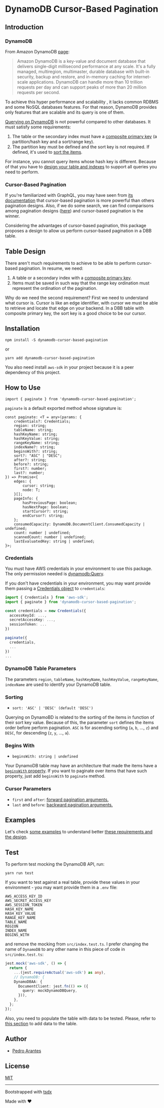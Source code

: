 # DynamoDB Cursor-Based Pagination

## Introduction

### DynamoDB

From Amazon DynamoDB [page](https://aws.amazon.com/dynamodb):

> Amazon DynamoDB is a key-value and document database that delivers single-digit millisecond performance at any scale. It's a fully managed, multiregion, multimaster, durable database with built-in security, backup and restore, and in-memory caching for internet-scale applications. DynamoDB can handle more than 10 trillion requests per day and can support peaks of more than 20 million requests per second.

To achieve this hyper performance and scalability , it lacks common RDBMS and some NoSQL databases features. For that reason, DynamoDB provides only features that are scalable and its query is one of them.

[Querying on DynamoDB](https://docs.aws.amazon.com/amazondynamodb/latest/APIReference/API_Query.html) is not powerful compared to other databases. It must satisfy some requirements:

1. The table or the secondary index must have a [composite primary key](https://docs.aws.amazon.com/amazondynamodb/latest/developerguide/HowItWorks.CoreComponents.html#HowItWorks.CoreComponents.PrimaryKey) (a partition/hash key and a sort/range key).
2. The partition key must be defined and the sort key is not required. If defined, it's used to [sort the items](https://docs.aws.amazon.com/amazondynamodb/latest/developerguide/Query.html#Query.KeyConditionExpressions).

For instance, you cannot query items whose hash key is different. Because of that you have to [design your table and indexes](https://docs.aws.amazon.com/amazondynamodb/latest/developerguide/best-practices.html) to support all queries you need to perform.

### Cursor-Based Pagination

If you're familiarized with GraphQL, you may have seen from [its documentation](https://graphql.org/learn/pagination/) that cursor-based pagination is more powerful than others pagination designs. Also, if we do some search, we can find comparisons among pagination designs ([here](https://medium.com/swlh/how-to-implement-cursor-pagination-like-a-pro-513140b65f32)) and cursor-based pagination is the winner.

Considering the advantages of cursor-based pagination, this package proposes a design to allow us perform cursor-based pagination in a DBB table.

## Table Design

There aren't much requirements to achieve to be able to perform cursor-based pagination. In resume, we need:

1. A table or a secondary index with a [composite primary key](https://docs.aws.amazon.com/amazondynamodb/latest/developerguide/HowItWorks.CoreComponents.html#HowItWorks.CoreComponents.PrimaryKey).
1. Items must be saved in such way that the range key ordination must represent the ordination of the pagination.

Why do we need the second requirement? First we need to understand what cursor is. Cursor is like an edge identifier, with cursor we must be able to retrieve and locate that edge on your backend. In a DBB table with composite primary key, the sort key is a good choice to be our cursor.

## Installation

```
npm install -S dynamodb-cursor-based-pagination
```

or

```
yarn add dynamodb-cursor-based-pagination
```

You also need install `aws-sdk` in your project because it is a peer dependency of this project.

## How to Use

```
import { paginate } from 'dynamodb-cursor-based-pagination';
```

`paginate` is a default exported method whose signature is:

```
const paginate: <T = any>(params: {
    credentials?: Credentials;
    region: string;
    tableName: string;
    hashKeyName: string;
    hashKeyValue: string;
    rangeKeyName: string;
    indexName?: string;
    beginsWith?: string;
    sort?: "ASC" | "DESC";
    after?: string;
    before?: string;
    first?: number;
    last?: number;
}) => Promise<{
    edges: {
        cursor: string;
        node: T;
    }[];
    pageInfo: {
        hasPreviousPage: boolean;
        hasNextPage: boolean;
        startCursor?: string;
        endCursor?: string;
    };
    consumedCapacity: DynamoDB.DocumentClient.ConsumedCapacity | undefined;
    count: number | undefined;
    scannedCount: number | undefined;
    lastEvaluatedKey: string | undefined;
}>;
```

### Credentials

You must have AWS credentials in your environment to use this package. The only permission needed is [dynamodb:Query](https://docs.aws.amazon.com/amazondynamodb/latest/developerguide/api-permissions-reference.html).

If you don't have credentials in your environment, you may want provide them passing a [Credentials object](https://docs.aws.amazon.com/AWSJavaScriptSDK/latest/AWS/Credentials.html) to `credentials`:

```ts
import { Credentials } from 'aws-sdk';
import { paginate } from 'dynamodb-cursor-based-pagination';

const credentials = new Credentials({
  accessKeyId: ...,
  secretAccessKey: ...,
  sessionToken: ...
})

paginate({
  credentials,
  ...
})
...
```

### DynamoDB Table Parameters

The parameters `region`, `tableName`, `hashKeyName`, `hashKeyValue`, `rangeKeyName`, `indexName` are used to identify your DynamoDB table.

### Sorting

- `sort: 'ASC' | 'DESC' (default 'DESC')`

Querying on DynamoBD is related to the sorting of the items in function of their sort key value. Because of this, the parameter `sort` defines the items order before perform pagination. `ASC` is for ascending sorting (`a`, `b`, ..., `z`) and `DESC`, for descending (`z`, `y`, ..., `a`).

### Begins With

- `beginsWith: string | undefined`

Your DynamoDB table may have an architecture that made the items have a [`beginsWith` property](https://docs.aws.amazon.com/amazondynamodb/latest/developerguide/Query.html#Query.KeyConditionExpressions). If you want to paginate over items that have such property, just add `beginsWith` to `paginate` method.

### Cursor Parameters

- `first` and `after`: [forward pagination arguments.](https://relay.dev/graphql/connections.htm#sec-Forward-pagination-arguments)
- `last` and `before`: [backward pagination arguments.](https://relay.dev/graphql/connections.htm#sec-Backward-pagination-arguments)

## Examples

Let's check [some examples](examples/README.md) to understand better [these requirements and the design](#table-design).

## Test

To perform test mocking the DynamoDB API, run:

```
yarn run test
```

If you want to test against a real table, provide these values in your environment - you may want provide them in a `.env` file:

```
AWS_ACCESS_KEY_ID
AWS_SECRET_ACCESS_KEY
AWS_SESSION_TOKEN
HASH_KEY_NAME
HASH_KEY_VALUE
RANGE_KEY_NAME
TABLE_NAME
REGION
INDEX_NAME
BEGINS_WITH
```

and remove the mocking from `src/index.test.ts`. I prefer changing the name of `DynamoDB` to any other name in this piece of code in `src/index.test.ts`:

```ts
jest.mock('aws-sdk', () => {
  return {
    ...(jest.requireActual('aws-sdk') as any),
    // DynamoDB: {
    DynamoDBAA: {
      DocumentClient: jest.fn(() => ({
        query: mockDynamoDBQuery,
      })),
    },
  };
});
```

Also, you need to populate the table with data to be tested. Please, refer to [this section](examples/README.md#populate-dbb-table) to add data to the table.

## Author

- [Pedro Arantes](https://twitter.com/arantespp)

## License

[MIT](./LICENSE)

---

Bootstrapped with [tsdx](https://github.com/formium/tsdx)

Made with ❤️
